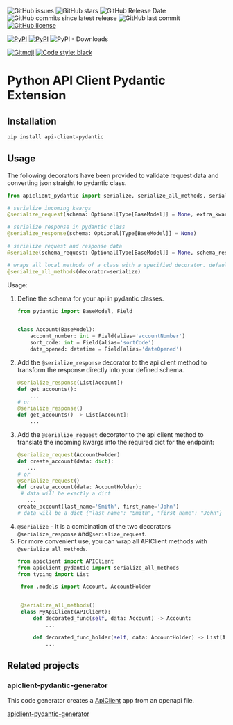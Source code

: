 ![GitHub issues](https://img.shields.io/github/issues/mom1/api-client-pydantic.svg)
![GitHub stars](https://img.shields.io/github/stars/mom1/api-client-pydantic.svg)
![GitHub Release Date](https://img.shields.io/github/release-date/mom1/api-client-pydantic.svg)
![GitHub commits since latest release](https://img.shields.io/github/commits-since/mom1/api-client-pydantic/latest.svg)
![GitHub last commit](https://img.shields.io/github/last-commit/mom1/api-client-pydantic.svg)
[![GitHub license](https://img.shields.io/github/license/mom1/api-client-pydantic)](https://github.com/mom1/api-client-pydantic/blob/master/LICENSE)

[![PyPI](https://img.shields.io/pypi/v/api-client-pydantic.svg)](https://pypi.python.org/pypi/api-client-pydantic)
[![PyPI](https://img.shields.io/pypi/pyversions/api-client-pydantic.svg)]()
![PyPI - Downloads](https://img.shields.io/pypi/dm/api-client-pydantic.svg?label=pip%20installs&logo=python)

<a href="https://gitmoji.dev"><img src="https://img.shields.io/badge/gitmoji-%20😜%20😍-FFDD67.svg" alt="Gitmoji"></a>
<a href="https://github.com/psf/black"><img alt="Code style: black" src="https://img.shields.io/badge/code%20style-black-000000.svg" alt="black"></a>

# Python API Client Pydantic Extension

## Installation

```bash
pip install api-client-pydantic
```

## Usage

The following decorators have been provided to validate request data and converting json straight to pydantic class.

```python
from apiclient_pydantic import serialize, serialize_all_methods, serialize_request, serialize_response

# serialize incoming kwargs
@serialize_request(schema: Optional[Type[BaseModel]] = None, extra_kwargs: dict = None)

# serialize response in pydantic class
@serialize_response(schema: Optional[Type[BaseModel]] = None)

# serialize request and response data
@serialize(schema_request: Optional[Type[BaseModel]] = None, schema_response: Optional[Type[BaseModel]] = None, **base_kwargs)

# wraps all local methods of a class with a specified decorator. default 'serialize'
@serialize_all_methods(decorator=serialize)
```

Usage:
1. Define the schema for your api in pydantic classes.
    ```python
    from pydantic import BaseModel, Field


    class Account(BaseModel):
        account_number: int = Field(alias='accountNumber')
        sort_code: int = Field(alias='sortCode')
        date_opened: datetime = Field(alias='dateOpened')
    ```
2. Add the `@serialize_response` decorator to the api client method to transform the response
directly into your defined schema.
   ```python
   @serialize_response(List[Account])
   def get_accounts():
       ...
   # or
   @serialize_response()
   def get_accounts() -> List[Account]:
       ...
   ```
3. Add the `@serialize_request` decorator to the api client method to translate the incoming kwargs
into the required dict for the endpoint:
   ```python
   @serialize_request(AccountHolder)
   def create_account(data: dict):
      ...
   # or
   @serialize_request()
   def create_account(data: AccountHolder):
    # data will be exactly a dict
      ...
   create_account(last_name='Smith', first_name='John')
   # data will be a dict {"last_name": "Smith", "first_name": "John"}
   ```
4. `@serialize` - It is a combination of the two decorators `@serialize_response` and`@serialize_request`.
5. For more convenient use, you can wrap all APIClient methods with `@serialize_all_methods`.
   ```python
   from apiclient import APIClient
   from apiclient_pydantic import serialize_all_methods
   from typing import List

    from .models import Account, AccountHolder


    @serialize_all_methods()
    class MyApiClient(APIClient):
        def decorated_func(self, data: Account) -> Account:
            ...

        def decorated_func_holder(self, data: AccountHolder) -> List[Account]:
            ...
    ```

## Related projects

### apiclient-pydantic-generator

This code generator creates a [ApiClient](https://github.com/MikeWooster/api-client) app from an openapi file.

[apiclient-pydantic-generator](https://github.com/mom1/apiclient-pydantic-generator)
